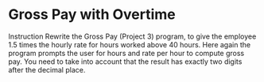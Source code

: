 # Gross Pay with Overtime
 
Instruction
Rewrite the Gross Pay (Project 3) program, to give the employee 1.5 times the hourly rate for hours worked above 40 hours. Here again the program prompts the user for hours and rate per hour to compute gross pay. You need to take into account that the result has exactly two digits after the decimal place.